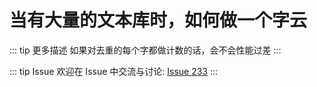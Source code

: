 # 当有大量的文本库时，如何做一个字云

::: tip 更多描述 
 如果对去重的每个字都做计数的话，会不会性能过差 
:::

::: tip Issue 
 欢迎在 Issue 中交流与讨论: [Issue 233](https://github.com/shfshanyue/Daily-Question/issues/233) 
:::



